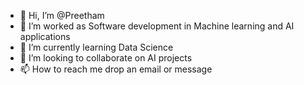 - 👋 Hi, I’m @Preetham 
- 👀 I’m worked as Software development in Machine learning and AI applications
- 🌱 I’m currently learning Data Science
- 💞️ I’m looking to collaborate on AI projects
- 📫 How to reach me drop an email or message

<!---
PreethamA/PreethamA is a ✨ special ✨ repository because its `README.md` (this file) appears on your GitHub profile.
You can click the Preview link to take a look at your changes.
--->
